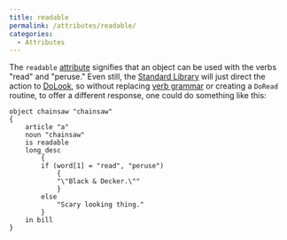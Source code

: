 ```yaml
---
title: readable
permalink: /attributes/readable/
categories: 
  - Attributes
---
```


The `readable` [attribute](attribute) signifies that an
object can be used with the verbs "read" and "peruse." Even still, the
[Standard Library](Standard_Library) will just direct the
action to [DoLook](DoLook), so without replacing [verb
grammar](verb_grammar) or creating a `DoRead` routine, to
offer a different response, one could do something like this:

    object chainsaw "chainsaw"
    {
        article "a"
        noun "chainsaw"
        is readable
        long_desc
            {
            if (word[1] = "read", "peruse")
                {
                "\"Black & Decker.\""
                }
            else
                "Scary looking thing."
            }
        in bill
    }

